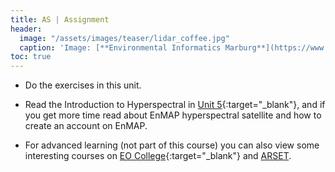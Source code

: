 ```yaml
---
title: AS | Assignment
header:
  image: "/assets/images/teaser/lidar_coffee.jpg"
  caption: 'Image: [**Environmental Informatics Marburg**](https://www.uni-marburg.de/en/fb19/disciplines/physisch/environmentalinformatics){:target="_blank"}'
toc: true
---
```


* Do the exercises in this unit. 
* Read the Introduction to Hyperspectral in [Unit 5](/moer-mpg-upscaling/unit05/unit05-02_Hyperspectral_Remote_Sensing.html){:target="_blank"}, and if you get more time read about EnMAP hyperspectral satellite and how to create an account on EnMAP.

* For advanced learning (not part of this course) you can also view some interesting courses on [EO College](https://eo-college.org/){:target="_blank"} and [ARSET](https://appliedsciences.nasa.gov/what-we-do/capacity-building/arset). 

